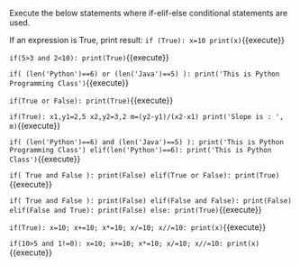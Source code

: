 Execute the below statements where if-elif-else conditional statements are used.

 If an expression is True, print result: 
`
if (True):
    x=10
    print(x)
`{{execute}}

`
if(5>3 and 2<10):
    print(True)
`{{execute}}

`
if( (len('Python')==6) or (len('Java')==5) ):
    print('This is Python Programming Class')
`{{execute}}

`
if(True or False):
    print(True)
`{{execute}}

`
if(True):
    x1,y1=2,5
    x2,y2=3,2
    m=(y2-y1)/(x2-x1)
    print('Slope is : ', m)
`{{execute}}

`
if( (len('Python')==6) and (len('Java')==5) ):
    print('This is Python Programming Class')
elif(len('Python')==6):
    print('This is Python Class')
`{{execute}}

`
if( True and False ):
    print(False)
elif(True or False):
    print(True)
`{{execute}}

`
if( True and False ):
    print(False)
elif(False and False):
    print(False)
elif(False and True):
    print(False)
else:
    print(True)
`{{execute}}

`
if(True): x=10; x+=10; x*=10; x/=10; x//=10:
    print(x)
`{{execute}}

`
if(10>5 and 1!=0): x=10; x+=10; x*=10; x/=10; x//=10:
    print(x)
`{{execute}}

